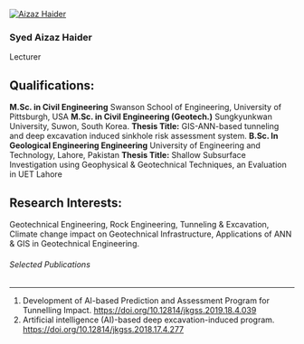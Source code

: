 [![Aizaz Haider](https://giki.edu.pk/wp-content/uploads/2023/08/Aizaz_Pic-450x450.jpeg)](https://giki.edu.pk/wp-content/uploads/2023/08/Aizaz_Pic.jpeg)
### Syed Aizaz Haider
Lecturer
## Qualifications:
**M.Sc. in Civil Engineering**
Swanson School of Engineering, University of Pittsburgh, USA
**M.Sc. in Civil Engineering (Geotech.)**
Sungkyunkwan University, Suwon, South Korea.
**Thesis Title:** GIS-ANN-based tunneling and deep excavation induced sinkhole risk assessment system.
**B.Sc. In Geological Engineering Engineering**
University of Engineering and Technology, Lahore, Pakistan
**Thesis Title:** Shallow Subsurface Investigation using Geophysical & Geotechnical Techniques, an Evaluation in UET Lahore
## Research Interests:
Geotechnical Engineering, Rock Engineering, Tunneling & Excavation, Climate change impact on Geotechnical Infrastructure, Applications of ANN & GIS in Geotechnical Engineering.
###### Selected Publications
* * *
  1. Development of AI-based Prediction and Assessment Program for Tunnelling Impact. https://doi.org/10.12814/jkgss.2019.18.4.039 
  2. Artificial intelligence (AI)-based deep excavation-induced program. https://doi.org/10.12814/jkgss.2018.17.4.277


